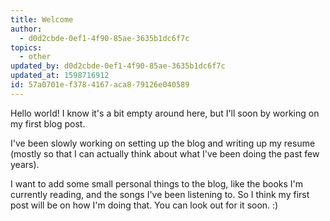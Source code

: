 ```yaml
---
title: Welcome
author:
  - d0d2cbde-0ef1-4f90-85ae-3635b1dc6f7c
topics:
  - other
updated_by: d0d2cbde-0ef1-4f90-85ae-3635b1dc6f7c
updated_at: 1598716912
id: 57a0701e-f378-4167-aca8-79126e040589
---
```

Hello world! I know it's a bit empty around here, but I'll soon by working on my first blog post.

I've been slowly working on setting up the blog and writing up my resume (mostly so that I can actually think about what I've been doing the past few years).

I want to add some small personal things to the blog, like the books I'm currently reading, and the songs I've been listening to. So I think my first post will be on how I'm doing that. You can look out for it soon. :)